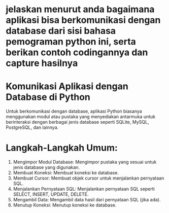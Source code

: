 # jelaskan menurut anda bagaimana aplikasi bisa berkomunikasi dengan database dari sisi bahasa pemograman python ini, serta berikan contoh codingannya dan capture hasilnya

# Komunikasi Aplikasi dengan Database di Python
Untuk berkomunikasi dengan database, aplikasi Python biasanya menggunakan modul atau pustaka yang menyediakan antarmuka untuk berinteraksi dengan berbagai jenis database seperti SQLite, MySQL, PostgreSQL, dan lainnya.

# Langkah-Langkah Umum:
1. Mengimpor Modul Database: Mengimpor pustaka yang sesuai untuk jenis database yang digunakan.
2. Membuat Koneksi: Membuat koneksi ke database.
3. Membuat Cursor: Membuat objek cursor untuk menjalankan pernyataan SQL.
4. Menjalankan Pernyataan SQL: Menjalankan pernyataan SQL seperti SELECT, INSERT, UPDATE, DELETE.
5. Mengambil Data: Mengambil data hasil dari pernyataan SQL (jika ada).
6. Menutup Koneksi: Menutup koneksi ke database.